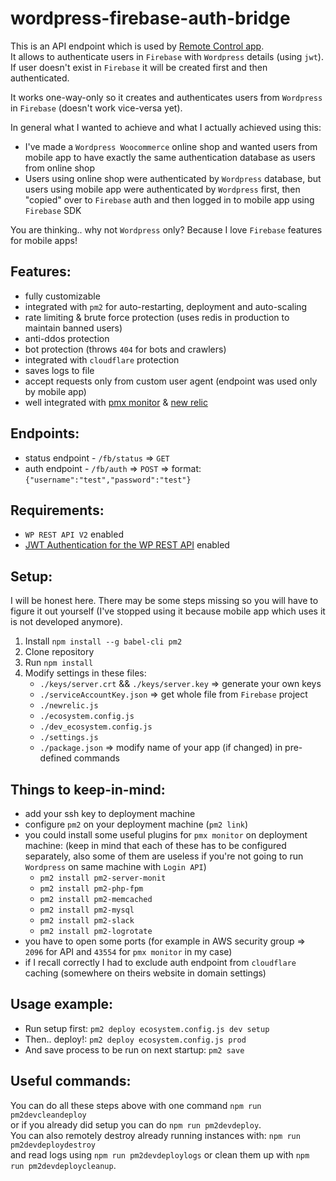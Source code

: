 # wordpress-firebase-auth-bridge
This is an API endpoint which is used by [Remote Control app](url).<br>
It allows to authenticate users in `Firebase` with `Wordpress` details (using `jwt`).<br>
If user doesn't exist in `Firebase` it will be created first and then authenticated.

It works one-way-only so it creates and authenticates users from `Wordpress` in `Firebase` (doesn't work vice-versa yet).

In general what I wanted to achieve and what I actually achieved using this:
- I've made a `Wordpress Woocommerce` online shop and wanted users from mobile app to have exactly the same authentication database as users from online shop
- Users using online shop were authenticated by `Wordpress` database, but users using mobile app were authenticated by `Wordpress` first, then "copied" over to `Firebase` auth and then logged in to mobile app using `Firebase` SDK

You are thinking.. why not `Wordpress` only? Because I love `Firebase` features for mobile apps!

## Features:
- fully customizable
- integrated with `pm2` for auto-restarting, deployment and auto-scaling
- rate limiting & brute force protection (uses redis in production to maintain banned users)
- anti-ddos protection
- bot protection (throws `404` for bots and crawlers)
- integrated with `cloudflare` protection
- saves logs to file
- accept requests only from custom user agent (endpoint was used only by mobile app)
- well integrated with [pmx monitor](http://docs.keymetrics.io/) & [new relic](https://github.com/newrelic/node-newrelic)

## Endpoints:
- status endpoint - `/fb/status` => `GET`
- auth endpoint - `/fb/auth` => `POST` => format: `{"username":"test","password":"test"}`

## Requirements:
- `WP REST API V2` enabled
- [JWT Authentication for the WP REST API](https://github.com/Tmeister/wp-api-jwt-auth) enabled

## Setup:
I will be honest here. There may be some steps missing so you will have to figure it out yourself (I've stopped using it because mobile app which uses it is not developed anymore).
1. Install `npm install --g babel-cli pm2`
2. Clone repository
3. Run `npm install`
4. Modify settings in these files:
    - `./keys/server.crt` && `./keys/server.key` => generate your own keys
    - `./serviceAccountKey.json` => get whole file from `Firebase` project
    - `./newrelic.js`
    - `./ecosystem.config.js`
    - `./dev_ecosystem.config.js`
    - `./settings.js`
    - `./package.json` => modify name of your app (if changed) in pre-defined commands

## Things to keep-in-mind:
- add your ssh key to deployment machine
- configure `pm2` on your deployment machine (`pm2 link`)
- you could install some useful plugins for `pmx monitor` on deployment machine:
    (keep in mind that each of these has to be configured separately, also some of them are useless if you're not going to run `Wordpress` on same machine with `Login API`)
    - `pm2 install pm2-server-monit`
    - `pm2 install pm2-php-fpm`
    - `pm2 install pm2-memcached`
    - `pm2 install pm2-mysql`
    - `pm2 install pm2-slack`
    - `pm2 install pm2-logrotate`
- you have to open some ports (for example in AWS security group => `2096` for API and `43554` for `pmx monitor` in my case)
- if I recall correctly I had to exclude auth endpoint from `cloudflare` caching (somewhere on theirs website in domain settings)


## Usage example:
- Run setup first: `pm2 deploy ecosystem.config.js dev setup`
- Then.. deploy!: `pm2 deploy ecosystem.config.js prod`
- And save process to be run on next startup: `pm2 save`

## Useful commands:
You can do all these steps above with one command `npm run pm2devcleandeploy`<br>
or if you already did setup you can do `npm run pm2devdeploy`.<br>
You can also remotely destroy already running instances with: `npm run pm2devdeploydestroy`<br>
and read logs using `npm run pm2devdeploylogs` or clean them up with `npm run pm2devdeploycleanup`.